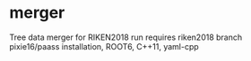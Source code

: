 # merger
Tree data merger for RIKEN2018 run
requires riken2018 branch pixie16/paass installation, ROOT6, C++11, yaml-cpp
